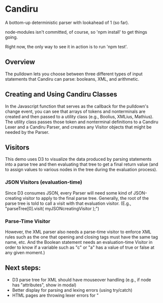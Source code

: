 # Candiru
A bottom-up deterministic parser with lookahead of 1 (so far).

node-modules isn't committed, of course, so 'npm install' to get things going.

Right now, the only way to see it in action is to run 'npm test'. 

## Overview
The pulldown lets you choose between three different types of input statements that Candiru can parse: booleans, XML, and arithmetic.

## Creating and Using Candiru Classes
In the Javascript function that serves as the callback for the pulldown's change event, you can see that arrays of tokens and nonterminals are created and then passed to a utility class (e.g., Boolius, XMLius, Mathius). The utility class passes those token and nonterminal definitions to a Candiru Lexer and a Candiru Parser, and creates any Visitor objects that might be needed by the Parser. 

## Visitors
This demo uses D3 to visualize the data produced by parsing statements into a parse tree and then evaluating that tree to get a final return value (and to assign values to various nodes in the tree during the evaluation process). 
### JSON Visitors (evaluation-time)
Since D3 consumes JSON, every Parser will need some kind of JSON-creating visitor to apply to the final parse tree. Generally, the root of the parse tree is told to call a visit with that evaluation visitor. (E.g., "parseTree[0].visit( myJSONcreatingVisitor );")


### Parse-Time Visitor
However, the XML parser also needs a parse-time visitor to enforce XML rules such as the one that opening and closing tags must have the same tag name, etc. And the Boolean statement needs an evaluation-time Visitor in order to know if a variable such as "c" or "a" has a value of true or false at any given moment.)

## Next steps: 
  - D3 parse tree for XML should have mouseover handling (e.g., if node has "attributes", show in modal)
  - Better display for parsing and lexing errors (using try/catch)
  - HTML pages are throwing lexer errors for "
  
